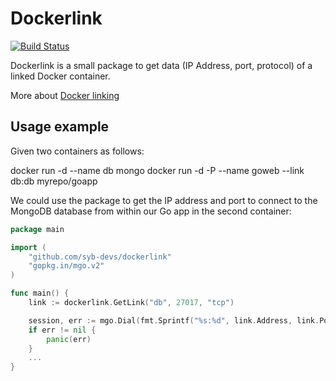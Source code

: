 # Dockerlink 

[![Build Status](https://drone.io/github.com/syb-devs/dockerlink/status.png)](https://drone.io/github.com/syb-devs/dockerlink/latest)

Dockerlink is a small package to get data (IP Address, port, protocol) of a linked Docker container. 

More about [Docker linking](https://docs.docker.com/userguide/dockerlinks/)

## Usage example

Given two containers as follows:

 docker run -d --name db mongo
 docker run -d -P --name goweb --link db:db myrepo/goapp

We could use the package to get the IP address and port to connect to the MongoDB database from within our Go app in the second container:

```go
package main

import (
	"github.com/syb-devs/dockerlink"
	"gopkg.in/mgo.v2"
)

func main() {
	link := dockerlink.GetLink("db", 27017, "tcp")

	session, err := mgo.Dial(fmt.Sprintf("%s:%d", link.Address, link.Port))
	if err != nil {
		panic(err)
	}
	...
}
```
